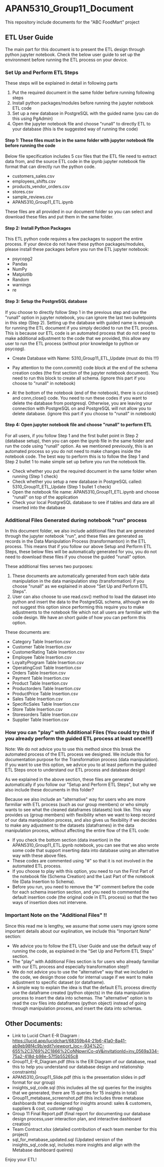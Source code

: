 # APAN5310_Group11_Document
This repository include documents for the "ABC FoodMart" project 

## ETL User Guide
The main part for this document is to present the ETL design through python jupyter notebook. Check the below user guide to set up the environment before running the ETL process on your device.

### Set Up and Perform ETL Steps
These steps will be explained in detail in following parts
1. Put the required document in the same folder before running following steps
2. Install python packages/modules before running the jupyter notebook ETL code
3. Set up a new database in PostgreSQL with the guided name (you can do this using PgAdmin)
4. Open the jupyter notebook file and choose "runall" to directly ETL to your database (this is the suggested way of running the code)

#### Step 1: These files must be in the same folder with jupyter notebook file before running the code
Below file specification includes 5 csv files that the ETL file need to extract data from, and the source ETL code in the ipynb jupyter notebook file format that can directly run the python code.

- customers_sales.csv
- employees_shifts.csv
- products_vendor_orders.csv
- stores.csv
- sample_reviews.csv
- APAN5310_Group11_ETL.ipynb

These files are all provided in our document folder so you can select and download these files and put them in the same folder.

#### Step 2: Install Python Packages
This ETL python code requires a few packages to support the entire process. If your device do not have these python packages/modules, please install these packages before you run the ETL jupyter notebook:

- psycopg2
- Pandas
- NumPy
- Matplotlib
- Random
- warnings
- re


#### Step 3: Setup the PostgreSQL database
If you choose to directly follow Step 1 in the previous step and use the "runall" option in jupyter notebook, you can ignore the last two bulletpoints in this step (Step 2). Setting up the database with guided name is enough for running the ETL document if you simply decided to run the ETL process. This is because our ETL code is an automated process that do not need to make additional adjustment to the code that we provided, this allow any user to run the ETL process (without prior knowledge to python or psycopg).

- Create Database with Name: 5310_Group11_ETL_Update (must do this !!!)

- Pay attention to the conn.commit() code block at the end of the schema creation codes (the first section of the jupyter notebook document). You need to run this block to create all schema. (ignore this part if you choose to "runall" in notebook)
- At the bottom of the notebook (end of the notebook), there is cur.close() and conn,close() code. You need to run these codes if you want to delete the database from postgresql. Otherwise, you are leaving your connection with PostgreSQL on and PostgreSQL will not allow you to delete database. (ignore this part if you choose to "runall" in notebook)

#### Step 4: Open jupyter notebook file and choose "runall" to perform ETL
For all users, if you follow Step 1 and the first bullet point in Step 2 (database setup), then you can open the ipynb file in the same folder and run the code using "runall" option. As we mentioned previously, this is an automated process so you do not need to make changes inside the notebook code. The best way to perform this is to follow the Step 1 and Step 2 bullet 1 to make simple set up before you run the notebook file.

- Check whether you put the required document in the same folder when running (Step 1 check)
- Check whether you setup a new database in PostgreSQL called: 5310_Group11_ETL_Update (Step 1 bullet 1 check)
- Open the notebook file name: APAN5310_Group11_ETL.ipynb and choose "runall" on top of the application
- Check your local PostgreSQL database to see if tables and data are all inserted into the database

### Additional Files Generated during notebook "run" process

In this document folder, we also include additional files that are generated through the jupyter notebook "run", and these files are generated as records in the Data Manipulation Process (transformantion) in the ETL process. This means that if you follow our above Setup and Perform ETL Steps, these below files will be automatically generated for you, you do not need to download these files if you choose the guided "runall" option.

These additional files serves two purposes:
1. These documents are automatically generated from each table data manipulation in the data manipulation step (transformation) if you choose "runall" as we explained in above "Set Up and Perform ETL Steps".
2. User can also choose to use read.csv() method to load the dataset into python and insert the data to the PostgreSQL schema, although we do not suggest this option since performing this require you to make adjustments to the notebook file which not all users are farmiliar with the code design. We have an short guide of how you can perform this option.

These documents are:
- Category Table Insertion.csv
- Customer Table Insertion.csv
- CustomerRating Table Insertion.csv
- Employee Table Insertion.csv
- LoyaltyProgram Table Insertion.csv
- OperatingCost Table Insertion.csv
- Orders Table Insertion.csv
- Payment Table Insertion.csv
- Product Table Insertion.csv
- Productorders Table Insertion.csv
- ProductPrice Table Insertion.csv
- Sales Table Insertion.csv
- SpecificSales Table Insertion.csv
- Store Table Insertion.csv
- Storesorders Table Insertion.csv
- Supplier Table Insertion.csv

### How you can "play" with Additional Files (You could try this if you already perform the guided ETL process at least once!!!)

Note: We do not advice you to use this method since this break the automated process of the ETL process we designed. We include this for documentation purpose for the Transformation process (data manipulation). If you want to use this option, we advice you to at least perform the guided ETL Steps once to understand our ETL process and database design!

As we explained in the above section, these files are generated automatically if you follow our "Setup and Perform ETL Steps", but why we also include these documents in this folder? 

Because we also include an "alternative" way for users who are more farmiliar with ETL process (such as our group members) or who simply wants to see what the cleaned dataframes (datasets) look like. This way provides us (group members) with flexibility when we want to keep record of our data manipulation process, and also gives us flexibility if we decides to make any adjustment to the datasets (dataframes) in the data manipulation process, without affecting the entire flow of the ETL code:
- If you check the bottom section (data insertion) in the APAN5310_Group11_ETL.ipynb notebook, you can see that we also wrote some code that support inserting data into database using an alternative way with these above files.
- These codes are commented using "#" so that it is not involved in the automated ETL process. 
- If you choose to play with this option, you need to run the First Part of the notebook file (Schema Creation) and the Last Part of the notebook file (Data Insertion to Schema).
- Before you run, you need to remove the "#" comment before the code for each schema insertion section, and you need to commented the default insertion code (the original code in ETL process) so that the two ways of insertion does not intervene.

### Important Note on the "Additional Files" !!

Since this read me is lengthy, we assume that some users may ignore some important details about our explination, we include this "Important Note" section:

- We advice you to follow the ETL User Guide and use the default way of running the code, as explained in the "Set Up and Perform ETL Steps" section.
- The "play" with Additional Files section is for users who already farmiliar with our ETL process and especially transformation step!!
- We do not advice you to use the "alternative" way that we included in the code, we design those code for internal usage if we want to make adjustment to specific dataset (or dataframe).
- A simple way to explain the idea is that the default ETL process directly use the dataframe created (python objects) in the data manipulation process to insert the data into schemas. The "alternative" option is to read the csv files into dataframes (python object) instead of going through manipulation process, and insert the data into schemas.

## Other Documents:

- Link to Lucid Chart E-R Diagram : https://lucid.app/lucidchart/68359b44-21b6-41a0-8a41-ab9eb98f4c9b/edit?viewport_loc=-934%2C-655%2C3769%2C1866%2CoNNpwriCo-qV&invitationId=inv_0569a334-75a2-418d-b98e-57f5b55265c8
- Group11_E-R_Diagram.pdf (this is the ER Diagram of our database, read this to help you understand our database design and relationship constraints)
- APAN5310_Group11_Slide.pdf (this is the presentation slides in pdf format for our group)
- insights_sql_code.sql (this includes all the sql queries for the insights that we generated, there are 15 queries for 15 insights in total)
- Group11_metabase_screenshot.pdf (this includes three metabase dashboards that we designed for insights around: sales & customers, suppliers & cost, customer ratings)
- Group 11 Final Report.pdf (final report for documenting our database design process,user interaction plan, and interactive dashboard creation)
- Team Contract.xlsx (detailed contribution of each team member for this project)
- sql_for_metabase_updated.sql (Updated version of the insights_sql_code.sql, includes more insights and align with the Metabase dashboard queires)

Enjoy your ETL!
